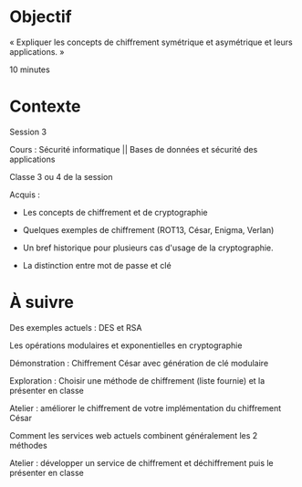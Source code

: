 # Objectif

« Expliquer les concepts de chiffrement symétrique et asymétrique et leurs applications. »

10 minutes


# Contexte

Session 3

Cours : Sécurité informatique || Bases de données et sécurité des applications

Classe 3 ou 4 de la session

Acquis :

- Les concepts de chiffrement et de cryptographie

- Quelques exemples de chiffrement (ROT13, César, Enigma, Verlan)

- Un bref historique pour plusieurs cas d'usage de la cryptographie.

- La distinction entre mot de passe et clé

# À suivre 

Des exemples actuels : DES et RSA

Les opérations modulaires et exponentielles en cryptographie 

Démonstration : Chiffrement César avec génération de clé modulaire

Exploration : Choisir une méthode de chiffrement (liste fournie) et la présenter en classe

Atelier : améliorer le chiffrement de votre implémentation du chiffrement César

Comment les services web actuels combinent généralement les 2 méthodes

Atelier : développer un service de chiffrement et déchiffrement puis le présenter en classe


